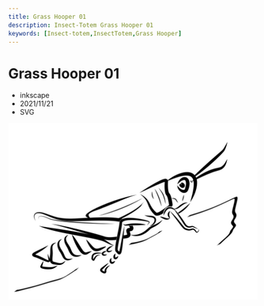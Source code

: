```yaml
---
title: Grass Hooper 01
description: Insect-Totem Grass Hooper 01
keywords: [Insect-totem,InsectTotem,Grass Hooper]
---
```


# Grass Hooper 01

* inkscape
* 2021/11/21
* SVG

![Insect Totem](/img/svg/insect-totem-tw-hopper_01.svg "insect-totem-tw-hopper_01.svg")